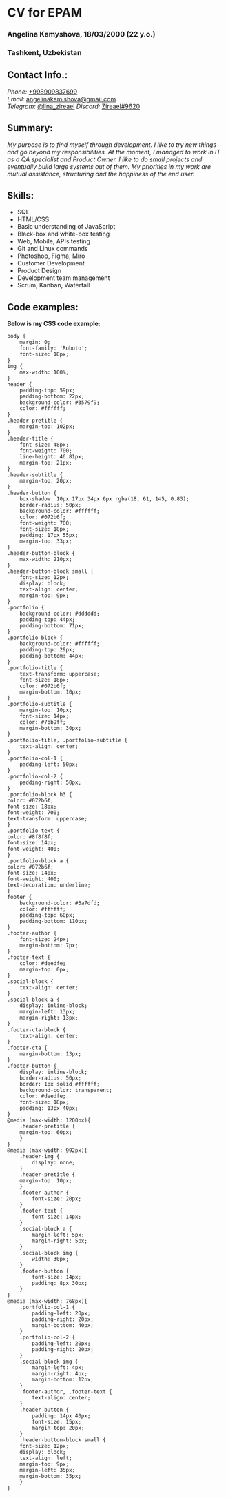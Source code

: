 # CV for EPAM

### Angelina Kamyshova, 18/03/2000 (22 y.o.)
### Tashkent, Uzbekistan

## Contact Info.:

*Phone:* [+998909837699](tel:+998909837699)  
*Email:* [angelinakamishova@gmail.com](mailto:angelinakamishova@gmail.com)  
*Telegram:* [@lina_zireael](https://t.me/lina_zireael)
*Discord:* [Zireael#9620](https://discordapp.com/users/594252062750015618/)

## Summary:

*My purpose is to find myself through development. I like to try new things and go beyond my responsibilities. At the moment, I managed to work in IT as a QA specialist and Product Owner. I like to do small projects and eventually build large systems out of them. My priorities in my work are mutual assistance, structuring and the happiness of the end user.*

## Skills:

- SQL
- HTML/CSS
- Basic understanding of JavaScript
- Black-box and white-box testing
- Web, Mobile, APIs testing
- Git and Linux commands
- Photoshop, Figma, Miro
- Customer Development
- Product Design
- Development team management
- Scrum, Kanban, Waterfall


## Code examples:

**Below is my CSS code example:**
~~~
body {
	margin: 0;
	font-family: 'Roboto';
	font-size: 18px;
}
img {
	max-width: 100%;
}
header {
	padding-top: 59px;
	padding-bottom: 22px;
	background-color: #3579f9;
	color: #ffffff;
}
.header-pretitle {
	margin-top: 102px;
}
.header-title {
	font-size: 48px;
	font-weight: 700;
	line-height: 46.81px;
	margin-top: 21px;
}
.header-subtitle {
	margin-top: 20px;
}
.header-button {
	box-shadow: 10px 17px 34px 6px rgba(18, 61, 145, 0.83);
	border-radius: 50px;
	background-color: #ffffff;
	color: #072b6f;
	font-weight: 700;
	font-size: 18px;
	padding: 17px 55px;
	margin-top: 33px;
}
.header-button-block {
	max-width: 210px;
}
.header-button-block small {
	font-size: 12px;
	display: block;
	text-align: center;
	margin-top: 9px;
}
.portfolio {
	background-color: #dddddd;
	padding-top: 44px;
	padding-bottom: 71px;
}
.portfolio-block {
	background-color: #ffffff;
	padding-top: 29px;
	padding-bottom: 44px;
}
.portfolio-title {
	text-transform: uppercase;
	font-size: 18px;
	color: #072b6f;
	margin-bottom: 10px;
}
.portfolio-subtitle {
	margin-top: 10px;
	font-size: 14px;
	color: #7bb9ff;
	margin-bottom: 30px;
}
.portfolio-title, .portfolio-subtitle {
	text-align: center;
}
.portfolio-col-1 {
	padding-left: 50px;
}
.portfolio-col-2 {
	padding-right: 50px;
}
.portfolio-block h3 {
color: #072b6f;
font-size: 18px;
font-weight: 700;
text-transform: uppercase;
}
.portfolio-text {
color: #8f8f8f;
font-size: 14px;
font-weight: 400;
}
.portfolio-block a {
color: #072b6f;
font-size: 14px;
font-weight: 400;
text-decoration: underline;
}
footer {
	background-color: #3a7dfd;
	color: #ffffff;
	padding-top: 60px;
	padding-bottom: 110px;
}
.footer-author {
	font-size: 24px;
	margin-bottom: 7px;
}
.footer-text {
	color: #deedfe;
	margin-top: 0px;
}
.social-block {
	text-align: center;
}
.social-block a {
	display: inline-block;
	margin-left: 13px;
	margin-right: 13px;
}
.footer-cta-block {
	text-align: center;
}
.footer-cta {
	margin-bottom: 13px;
}
.footer-button {
	display: inline-block;
	border-radius: 50px;
	border: 1px solid #ffffff;
	background-color: transparent;
	color: #deedfe;
	font-size: 18px;
	padding: 13px 40px;
}
@media (max-width: 1200px){
	.header-pretitle {
	margin-top: 60px;
	}
}
@media (max-width: 992px){
	.header-img {
		display: none;
	}
	.header-pretitle {
	margin-top: 10px;
	}
	.footer-author {
		font-size: 20px;
	}
	.footer-text {
		font-size: 14px;
	}
	.social-block a {
		margin-left: 5px;
		margin-right: 5px;
	}
	.social-block img {
		width: 30px;
	}
	.footer-button {
		font-size: 14px;
		padding: 8px 30px;
	}
}
@media (max-width: 768px){
	.portfolio-col-1 {
		padding-left: 20px;
		padding-right: 20px;
		margin-bottom: 40px;
	}
	.portfolio-col-2 {
		padding-left: 20px;
		padding-right: 20px;
	}
	.social-block img {
		margin-left: 4px;
		margin-right: 4px;
		margin-bottom: 12px;
	}
	.footer-author, .footer-text {
		text-align: center;
	}
	.header-button {
		padding: 14px 40px;
		font-size: 15px;
		margin-top: 20px; 
	}
	.header-button-block small {
	font-size: 12px;
	display: block;
	text-align: left;
	margin-top: 9px;
	margin-left: 35px;
	margin-bottom: 35px;
	}
}
~~~